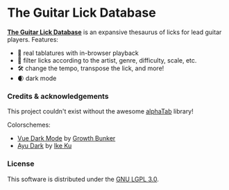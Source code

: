 # The Guitar Lick Database

**[The  Guitar  Lick  Database](https://www.theguitarlickdatabase.com)**  is  an
expansive thesaurus of licks for lead guitar players. Features:
  * 🎼 real tablatures with in-browser playback
  * 🔎 filter licks according to the artist, genre, difficulty, scale, etc.
  * 🛠️ change the tempo, transpose the lick, and more!
  * 🌒 dark mode

### Credits & acknowledgements
This project couldn't exist without the awesome [alphaTab](https://github.com/CoderLine/alphaTab) library!

Colorschemes:
  * [Vue Dark Mode](https://www.growthbunker.dev/vuedarkmode) by [Growth Bunker](https://www.growthbunker.dev)
  * [Ayu Dark](https://github.com/dempfi/ayu) by [Ike Ku](https://github.com/dempfi)

### License
This software is distributed under the [GNU LGPL 3.0](https://spdx.org/licenses/LGPL-3.0-only.html).
